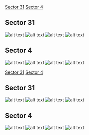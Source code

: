 [Sector 31](#sector31)
[Sector 4](#sector4)

<a name = "sector31"></a>
## Sector 31
![alt text](/tt/WASP-050_Sector_31/WASP-050_Sector_31_a_TimeSeries.png)
![alt text](/tt/WASP-050_Sector_31/WASP-050_Sector_31_b_FoldedLightCurve.png)
![alt text](/tt/WASP-050_Sector_31/WASP-050_Sector_31_b_IndividualTransitsWithFit.png)
![alt text](/tt/WASP-050_Sector_31/WASP-050_Sector_31_c_TimingResiduals.png)

<a name = "sector4"></a>
## Sector 4
![alt text](/tt/WASP-050_Sector_4/WASP-050_Sector_4_a_TimeSeries.png)
![alt text](/tt/WASP-050_Sector_4/WASP-050_Sector_4_b_FoldedLightCurve.png)
![alt text](/tt/WASP-050_Sector_4/WASP-050_Sector_4_b_IndividualTransitsWithFit.png)
![alt text](/tt/WASP-050_Sector_4/WASP-050_Sector_4_c_TimingResiduals.png)

[Sector 31](#sector31)
[Sector 4](#sector4)

<a name = "sector31"></a>
## Sector 31
![alt text](/tt/WASP-050_Sector_31/WASP-050_Sector_31_a_TimeSeries.png)
![alt text](/tt/WASP-050_Sector_31/WASP-050_Sector_31_b_FoldedLightCurve.png)
![alt text](/tt/WASP-050_Sector_31/WASP-050_Sector_31_b_IndividualTransitsWithFit.png)
![alt text](/tt/WASP-050_Sector_31/WASP-050_Sector_31_c_TimingResiduals.png)

<a name = "sector4"></a>
## Sector 4
![alt text](/tt/WASP-050_Sector_4/WASP-050_Sector_4_a_TimeSeries.png)
![alt text](/tt/WASP-050_Sector_4/WASP-050_Sector_4_b_FoldedLightCurve.png)
![alt text](/tt/WASP-050_Sector_4/WASP-050_Sector_4_b_IndividualTransitsWithFit.png)
![alt text](/tt/WASP-050_Sector_4/WASP-050_Sector_4_c_TimingResiduals.png)

